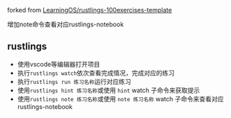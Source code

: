forked from [LearningOS/rustlings-100exercises-template](https://github.com/LearningOS/rustlings-100exercises-template)

增加note命令查看对应rustlings-notebook


## rustlings

- 使用vscode等编辑器打开项目
- 执行`rustlings watch`依次查看完成情况，完成对应的练习
- 执行`rustlings run 练习名称`运行对应练习
- 使用`rustlings hint 练习名称`或使用 `hint` watch 子命令来获取提示
- 使用`rustlings note 练习名称`或使用 `note 练习名称` watch 子命令来查看对应rustlings-notebook
